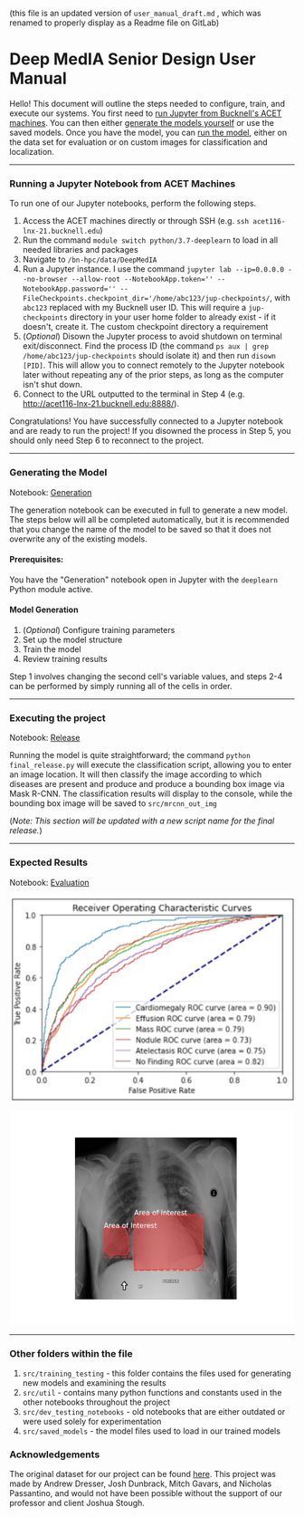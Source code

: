 (this file is an updated version of `user_manual_draft.md` , which was renamed to properly display as a Readme file on GitLab)

# Deep MedIA Senior Design User Manual


Hello! This document will outline the steps needed to configure, train, and execute our systems. You first need to [run Jupyter from Bucknell's ACET machines](#ACET). You can then either [generate the models yourself](#generation) or use the saved models. Once you have the model, you can [run the model](#execution), either on the data set for evaluation or on custom images for classification and localization.

---
### Running a Jupyter Notebook from ACET Machines<a name="ACET"></a>
To run one of our Jupyter notebooks, perform the following steps.

1. Access the ACET machines directly or through SSH (e.g. `ssh acet116-lnx-21.bucknell.edu`)
2. Run the command `module switch python/3.7-deeplearn` to load in all needed libraries and packages
3. Navigate to `/bn-hpc/data/DeepMedIA`
4. Run a Jupyter instance. I use the command `jupyter lab --ip=0.0.0.0 --no-browser --allow-root --NotebookApp.token='' --NotebookApp.password='' --FileCheckpoints.checkpoint_dir='/home/abc123/jup-checkpoints/`, with `abc123` replaced with my Bucknell user ID. This will require a `jup-checkpoints` directory in your user home folder to already exist - if it doesn't, create it. The custom checkpoint directory a requirement 
5. (_Optional_) Disown the Jupyter process to avoid shutdown on terminal exit/disconnect. Find the process ID (the command `ps aux | grep /home/abc123/jup-checkpoints` should isolate it) and then run `disown [PID]`. This will allow you to connect remotely to the Jupyter notebook later without repeating any of the prior steps, as long as the computer isn't shut down.
6. Connect to the URL outputted to the terminal in Step 4 (e.g. http://acet116-lnx-21.bucknell.edu:8888/).

Congratulations! You have successfully connected to a Jupyter notebook and are ready to run the project! If you disowned the process in Step 5, you should only need Step 6 to reconnect to the project.

---

### Generating the Model<a name="generation"></a>

Notebook: [Generation](./src/training_testing/multi_label_classifier_clean.ipynb)

The generation notebook can be executed in full to generate a new model. The steps below will all be completed automatically, but it is recommended that you change the name of the model to be saved so that it does not overwrite any of the existing models.

#### Prerequisites:
You have the "Generation" notebook open in Jupyter with the `deeplearn` Python module active.

#### Model Generation
1. (_Optional_) Configure training parameters
2. Set up the model structure
3. Train the model
4. Review training results

Step 1 involves changing the second cell's variable values, and steps 2-4 can be performed by simply running all of the cells in order.

---

### Executing the project
Notebook: [Release](./src/final_release.py) <a name="execution"></a>

Running the model is quite straightforward; the command `python final_release.py` will execute the classification script, allowing you to enter an image location. It will then classify the image according to which diseases are present and produce and produce a bounding box image via Mask R-CNN. The classification results will display to the console, while the bounding box image will be saved to `src/mrcnn_out_img`

(_Note: This section will be updated with a new script name for the final release._)

---

### Expected Results
Notebook: [Evaluation](./src/training_testing/multi_label_class_roc.ipynb)



![Graph of the ROC curves](./visualizations/auroc_multi.png)

![Bounding Box Result Example](./src/mrcnn_out_img/mrcnn_out_test_img1.png)

---


### Other folders within the file

1. `src/training_testing` - this folder contains the files used for generating new models and examining the results
2. `src/util` - contains many python functions and constants used in the other notebooks throughout the project
3. `src/dev_testing_notebooks` - old notebooks that are either outdated or were used solely for experimentation
4. `src/saved_models` - the model files used to load in our trained models

### Acknowledgements
The original dataset for our project can be found [here](https://www.kaggle.com/nih-chest-xrays/data).
This project was made by Andrew Dresser, Josh Dunbrack, Mitch Gavars, and Nicholas Passantino, and would not have been possible without the support of our professor and client Joshua Stough.